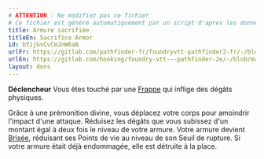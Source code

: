 ```yaml
---
# ATTENTION : Ne modifiez pas ce fichier
# Ce fichier est généré automatiquement par un script d'après les données du module Foundry VTT officiel et de sa traduction
title: Armure sacrifiée
titleEn: Sacrifice Armor
id: bYijGvCvCmJnW6aA
urlFr: https://gitlab.com/pathfinder-fr/foundryvtt-pathfinder2-fr/-/blob/master/data/feats/bYijGvCvCmJnW6aA.htm
urlEn: https://gitlab.com/hooking/foundry-vtt---pathfinder-2e/-/blob/master/packs/data/feats.db/sacrifice-armor.json
layout: dons
---
```

**Déclencheur** Vous êtes touché par une [Frappe](../actions/frapper.html) qui inflige des dégâts physiques.

Grâce à une prémonition divine, vous déplacez votre corps pour amoindrir l'impact d'une attaque. Réduisez les dégâts que vous subissez d'un montant égal à deux fois le niveau de votre armure. Votre armure devient [Brisée](../conditions/brisé.html), réduisant ses Points de vie au niveau de son Seuil de rupture. Si votre armure était déjà endommagée, elle est détruite à la place.
